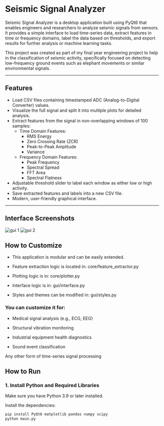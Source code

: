 # Seismic Signal Analyzer

Seismic Signal Analyzer is a desktop application built using PyQt6 that enables engineers and researchers to analyze seismic signals from sensors. It provides a simple interface to load time-series data, extract features in time or frequency domains, label the data based on thresholds, and export results for further analysis or machine learning tasks.

This project was created as part of my final year engineering project to help in the classification of seismic activity, specifically focused on detecting low-frequency ground events such as elephant movements or similar environmental signals.

---

## Features

- Load CSV files containing timestamped ADC (Analog-to-Digital Converter) values.
- Visualize the full signal and split it into multiple plots for detailed analysis.
- Extract features from the signal in non-overlapping windows of 100 samples:
  - Time Domain Features:
    - RMS Energy
    - Zero Crossing Rate (ZCR)
    - Peak-to-Peak Amplitude
    - Variance
  - Frequency Domain Features:
    - Peak Frequency
    - Spectral Spread
    - FFT Area
    - Spectral Flatness
- Adjustable threshold slider to label each window as either low or high activity.
- Save extracted features and labels into a new CSV file.
- Modern, user-friendly graphical interface.

---

## Interface Screenshots

![gui 1](https://github.com/user-attachments/assets/78f21b21-221b-4a2b-a193-b18d27507e2a)
![gui 2](https://github.com/user-attachments/assets/dc7ebdb8-cc0e-4b4d-bb08-548c7b75092f)

## How to Customize
- This application is modular and can be easily extended.

- Feature extraction logic is located in: core/feature_extractor.py

- Plotting logic is in: core/plotter.py

- Interface logic is in: gui/interface.py

- Styles and themes can be modified in: gui/styles.py

### You can customize it for:

- Medical signal analysis (e.g., ECG, EEG)

- Structural vibration monitoring

- Industrial equipment health diagnostics

- Sound event classification

Any other form of time-series signal processing

## How to Run

### 1. Install Python and Required Libraries

Make sure you have Python 3.9 or later installed.

Install the dependencies:

```bash
pip install PyQt6 matplotlib pandas numpy scipy
python main.py
